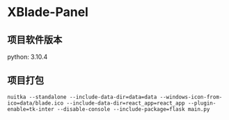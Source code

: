 # XBlade-Panel
## 项目软件版本
python: 3.10.4
## 项目打包
`nuitka --standalone --include-data-dir=data=data --windows-icon-from-ico=data/blade.ico --include-data-dir=react_app=react_app --plugin-enable=tk-inter --disable-console --include-package=flask main.py`

